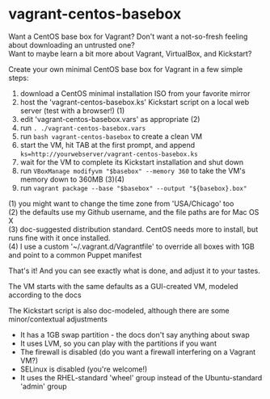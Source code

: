 vagrant-centos-basebox
==============

Want a CentOS base box for Vagrant?  Don't want a not-so-fresh feeling about downloading an untrusted one?<br>
Want to maybe learn a bit more about Vagrant, VirtualBox, and Kickstart?

Create your own minimal CentOS base box for Vagrant in a few simple steps:

1. download a CentOS minimal installation ISO from your favorite mirror
2. host the 'vagrant-centos-basebox.ks' Kickstart script on a local web server (test with a browser!) (1)
3. edit 'vagrant-centos-basebox.vars' as appropriate (2)
4. run `. ./vagrant-centos-basebox.vars`
5. run `bash vagrant-centos-basebox` to create a clean VM
6. start the VM, hit TAB at the first prompt, and append `ks=http://yourwebserver/vagrant-centos-basebox.ks`
7. wait for the VM to complete its Kickstart installation and shut down
8. run `VBoxManage modifyvm "$basebox" --memory 360` to take the VM's memory down to 360MB (3)(4)
9. run `vagrant package --base "$basebox" --output "${basebox}.box"`

(1) you might want to change the time zone from 'USA/Chicago' too<br>
(2) the defaults use my Github username, and the file paths are for Mac OS X<br>
(3) doc-suggested distribution standard. CentOS needs more to install, but runs fine with it once installed.<br>
(4) I use a custom '~/.vagrant.d/Vagrantfile' to override all boxes with 1GB and point to a common Puppet manifest

That's it!  And you can see exactly what is done, and adjust it to your tastes.

The VM starts with the same defaults as a GUI-created VM, modeled according to the docs

The Kickstart script is also doc-modeled, although there are some minor/contextual adjustments
* It has a 1GB swap partition - the docs don't say anything about swap
* It uses LVM, so you can play with the partitions if you want
* The firewall is disabled (do you want a firewall interfering on a Vagrant VM?)
* SELinux is disabled (you're welcome!)
* It uses the RHEL-standard 'wheel' group instead of the Ubuntu-standard 'admin' group
